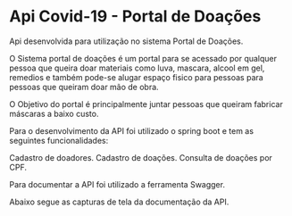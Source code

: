 # Api Covid-19 - Portal de Doações
Api desenvolvida para utilização no sistema Portal de Doações.

O Sistema portal de doações é um portal para se acessado por qualquer pessoa que queira doar materiais como luva, mascara, 
alcool em gel, remedios e também pode-se alugar espaço fisico para pessoas para pessoas que queiram doar mão de obra.

O Objetivo do portal é principalmente juntar pessoas que queiram fabricar máscaras a baixo custo. 

Para o desenvolvimento da API foi utilizado o spring boot e tem as seguintes funcionalidades:

Cadastro de doadores.
Cadastro de doações.
Consulta de doações por CPF.

Para documentar a API foi utilizado a ferramenta Swagger.

Abaixo segue as capturas de tela da documentação da API.
